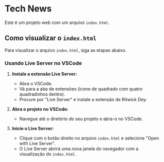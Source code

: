 # Tech News

Este é um projeto web com um arquivo `index.html`.

## Como visualizar o `index.html`

Para visualizar o arquivo `index.html`, siga as etapas abaixo.

### Usando Live Server no VSCode

1. **Instale a extensão Live Server:**
    - Abra o VSCode.
    - Vá para a aba de extensões (ícone de quadrado com quatro quadradinhos dentro).
    - Procure por "Live Server" e instale a extensão de Ritwick Dey.

2. **Abra o projeto no VSCode:**
    - Navegue até o diretório do seu projeto e abra-o no VSCode.

3. **Inicie o Live Server:**
    - Clique com o botão direito no arquivo `index.html` e selecione "Open with Live Server".
    - O Live Server abrirá uma nova janela do navegador com a visualização do `index.html`.